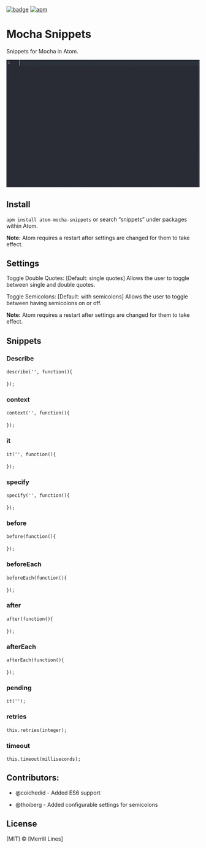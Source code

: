 [![badge][apm]][package]
[![apm](https://img.shields.io/apm/dm/atom-mocha-snippets.svg?style=flat-square)](https://atom.io/packages/atom-mocha-snippets)

# Mocha Snippets

Snippets for Mocha in Atom.

![](https://raw.githubusercontent.com/Linesmerrill/atom-mocha-snippets/master/images/usage.gif)

## Install
`apm install atom-mocha-snippets` or search “snippets” under packages within Atom.

**Note:** Atom requires a restart after settings are changed for them to take effect.

## Settings
Toggle Double Quotes: [Default: single quotes] Allows the user to toggle between single and double quotes.

Toggle Semicolons: [Default: with semicolons] Allows the user to toggle between having semicolons on or off.

**Note:** Atom requires a restart after settings are changed for them to take effect.

## Snippets

### Describe

```
describe('', function(){

});
```

### context

```
context('', function(){

});
```

### it

```
it('', function(){

});
```
### specify

```
specify('', function(){

});
```

### before

```
before(function(){

});
```

### beforeEach

```
beforeEach(function(){

});
```

### after

```
after(function(){

});
```

### afterEach

```
afterEach(function(){

});
```

### pending

```
it('');
```

### retries

```
this.retries(integer);
```

### timeout

```
this.timeout(milliseconds);
```

## Contributors:

* @coichedid - Added ES6 support

* @thoiberg - Added configurable settings for semicolons

License
-------
[MIT] © [Merrill Lines]

[apm]:              https://img.shields.io/apm/v/atom-mocha-snippets.svg?style=flat-square
[package]:          https://atom.io/packages/atom-mocha-snippets
